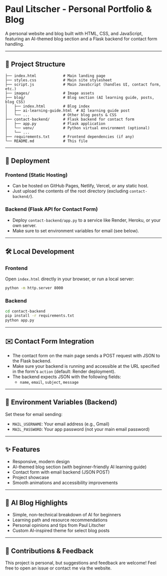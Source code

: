 # Paul Litscher - Personal Portfolio & Blog

A personal website and blog built with HTML, CSS, and JavaScript, featuring an AI-themed blog section and a Flask backend for contact form handling.

---

## 📁 Project Structure

```
├── index.html            # Main landing page
├── styles.css            # Main site stylesheet
├── script.js             # Main JavaScript (handles UI, contact form, etc.)
├── images/               # Image assets
├── blog/                 # Blog section (AI learning guide, posts, blog CSS)
│   ├── index.html        # Blog index
│   ├── ai-learning-guide.html  # AI learning guide post
│   └── ...               # Other blog posts & CSS
├── contact-backend/      # Flask backend for contact form
│   ├── app.py            # Flask application
│   └── venv/             # Python virtual environment (optional)
│   └── ...
├── requirements.txt      # Frontend dependencies (if any)
└── README.md             # This file
```

---

## 🚀 Deployment

### Frontend (Static Hosting)
- Can be hosted on GitHub Pages, Netlify, Vercel, or any static host.
- Just upload the contents of the root directory (excluding `contact-backend/`).

### Backend (Flask API for Contact Form)
- Deploy `contact-backend/app.py` to a service like Render, Heroku, or your own server.
- Make sure to set environment variables for email (see below).

---

## 🛠️ Local Development

### Frontend
Open `index.html` directly in your browser, or run a local server:
```bash
python -m http.server 8000
```

### Backend
```bash
cd contact-backend
pip install -r requirements.txt
python app.py
```

---

## ✉️ Contact Form Integration
- The contact form on the main page sends a POST request with JSON to the Flask backend.
- Make sure your backend is running and accessible at the URL specified in the form's `action` (default: Render deployment).
- The backend expects JSON with the following fields:
  - `name`, `email`, `subject`, `message`

---

## 🔑 Environment Variables (Backend)
Set these for email sending:
- `MAIL_USERNAME`: Your email address (e.g., Gmail)
- `MAIL_PASSWORD`: Your app password (not your main email password)

---

## ✨ Features
- Responsive, modern design
- AI-themed blog section (with beginner-friendly AI learning guide)
- Contact form with email backend (JSON POST)
- Project showcase
- Smooth animations and accessibility improvements

---

## 🧠 AI Blog Highlights
- Simple, non-technical breakdown of AI for beginners
- Learning path and resource recommendations
- Personal opinions and tips from Paul Litscher
- Custom AI-inspired theme for select blog posts

---

## 📣 Contributions & Feedback
This project is personal, but suggestions and feedback are welcome! Feel free to open an issue or contact me via the website.